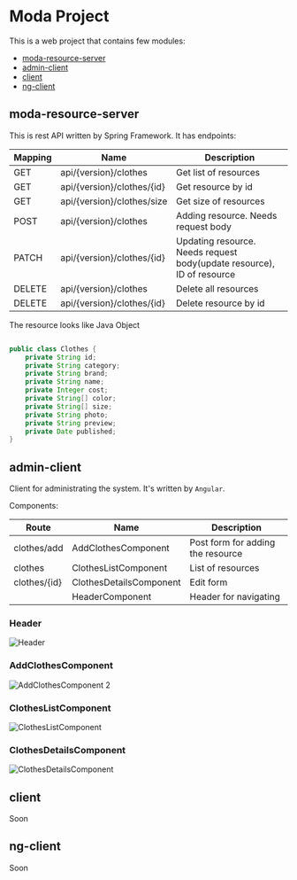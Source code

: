 # Moda Project
This is a web project that contains few modules: 
- [moda-resource-server](https://github.com/DendeberiaOleksandr/moda/blob/main/README.md#moda-resource-server)
- [admin-client](https://github.com/DendeberiaOleksandr/moda/blob/main/README.md#admin-client)
- [client](https://github.com/DendeberiaOleksandr/moda/blob/main/README.md#client)
- [ng-client](https://github.com/DendeberiaOleksandr/moda/blob/main/README.md#ng-client)

## moda-resource-server
This is rest API written by Spring Framework. It has endpoints:

| Mapping       | Name          | Description |
| ------------- | ------------- | ------------- |
| GET  | api/{version}/clothes  | Get list of resources |
| GET  | api/{version}/clothes/{id}  | Get resource by id |
| GET  | api/{version}/clothes/size  | Get size of resources |
| POST  | api/{version}/clothes  | Adding resource. Needs request body |
| PATCH  | api/{version}/clothes/{id}  | Updating resource. Needs request body(update resource), ID of resource  |
| DELETE  | api/{version}/clothes  | Delete all resources | 
| DELETE  | api/{version}/clothes/{id}  | Delete resource by id |

The resource looks like Java Object

```java

public class Clothes {
    private String id;
    private String category;
    private String brand;
    private String name;
    private Integer cost;
    private String[] color;
    private String[] size;
    private String photo;
    private String preview;
    private Date published;
}

```

## admin-client

Client for administrating the system. It's written by `Angular`.

Components:

| Route       | Name          | Description |
| ------------- | ------------- | ------------- |
| clothes/add  | AddClothesComponent  | Post form for adding the resource |
| clothes  | ClothesListComponent  | List of resources |
| clothes/{id}  | ClothesDetailsComponent  | Edit form |
|   | HeaderComponent  | Header for navigating |

### Header
![Header](https://imgur.com/M2BjmBz.png)
### AddClothesComponent
![AddClothesComponent 2](https://imgur.com/0o7IKxp.png)
### ClothesListComponent 
![ClothesListComponent](https://imgur.com/JvZaPoZ.png)
### ClothesDetailsComponent
![ClothesDetailsComponent](https://imgur.com/C0iaTmi.png)

## client
Soon

## ng-client
Soon
